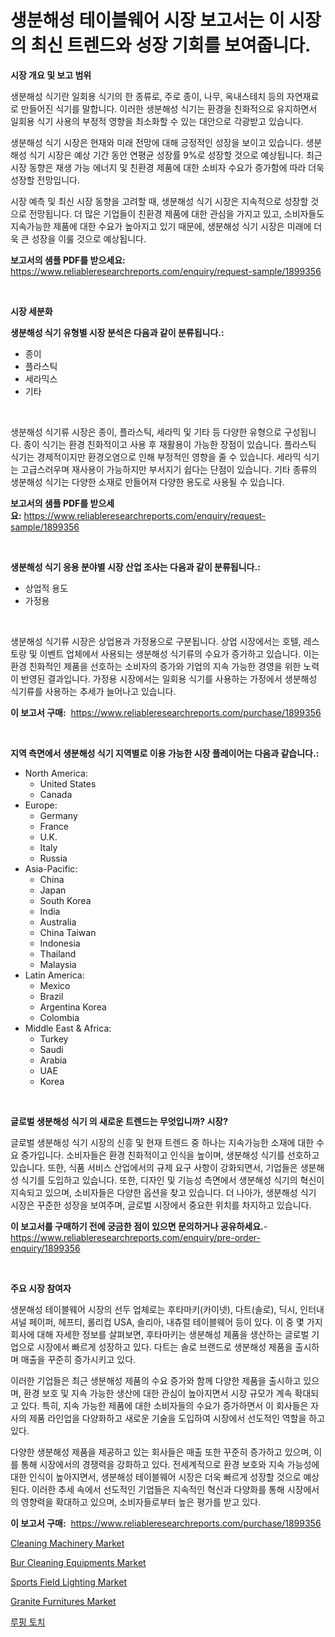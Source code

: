 <p><h1>생분해성 테이블웨어 시장 보고서는 이 시장의 최신 트렌드와 성장 기회를 보여줍니다.</h1></p><p><strong>시장 개요 및 보고 범위</strong></p>
<p><p>생분해성 식기란 일회용 식기의 한 종류로, 주로 종이, 나무, 옥내스테치 등의 자연재료로 만들어진 식기를 말합니다. 이러한 생분해성 식기는 환경을 친화적으로 유지하면서 일회용 식기 사용의 부정적 영향을 최소화할 수 있는 대안으로 각광받고 있습니다.</p><p>생분해성 식기 시장은 현재와 미래 전망에 대해 긍정적인 성장을 보이고 있습니다. 생분해성 식기 시장은 예상 기간 동안 연평균 성장률 9%로 성장할 것으로 예상됩니다. 최근 시장 동향은 재생 가능 에너지 및 친환경 제품에 대한 소비자 수요가 증가함에 따라 더욱 성장할 전망입니다.</p><p>시장 예측 및 최신 시장 동향을 고려할 때, 생분해성 식기 시장은 지속적으로 성장할 것으로 전망됩니다. 더 많은 기업들이 친환경 제품에 대한 관심을 가지고 있고, 소비자들도 지속가능한 제품에 대한 수요가 높아지고 있기 때문에, 생분해성 식기 시장은 미래에 더욱 큰 성장을 이룰 것으로 예상됩니다.</p></p>
<p><strong>보고서의 샘플 PDF를 받으세요:</strong> <a href="https://www.reliableresearchreports.com/enquiry/request-sample/1899356">https://www.reliableresearchreports.com/enquiry/request-sample/1899356</a></p>
<p>&nbsp;</p>
<p><strong>시장 세분화</strong></p>
<p><strong>생분해성 식기 유형별 시장 분석은 다음과 같이 분류됩니다.:</strong></p>
<p><ul><li>종이</li><li>플라스틱</li><li>세라믹스</li><li>기타</li></ul></p>
<p>&nbsp;</p>
<p><p>생분해성 식기류 시장은 종이, 플라스틱, 세라믹 및 기타 등 다양한 유형으로 구성됩니다. 종이 식기는 환경 친화적이고 사용 후 재활용이 가능한 장점이 있습니다. 플라스틱 식기는 경제적이지만 환경오염으로 인해 부정적인 영향을 줄 수 있습니다. 세라믹 식기는 고급스러우며 재사용이 가능하지만 부서지기 쉽다는 단점이 있습니다. 기타 종류의 생분해성 식기는 다양한 소재로 만들어져 다양한 용도로 사용될 수 있습니다.</p></p>
<p><strong>보고서의 샘플 PDF를 받으세요:</strong>&nbsp;<a href="https://www.reliableresearchreports.com/enquiry/request-sample/1899356">https://www.reliableresearchreports.com/enquiry/request-sample/1899356</a></p>
<p>&nbsp;</p>
<p><strong> 생분해성 식기 응용 분야별 시장 산업 조사는 다음과 같이 분류됩니다.:</strong></p>
<p><ul><li>상업적 용도</li><li>가정용</li></ul></p>
<p>&nbsp;</p>
<p><p>생분해성 식기류 시장은 상업용과 가정용으로 구분됩니다. 상업 시장에서는 호텔, 레스토랑 및 이벤트 업체에서 사용되는 생분해성 식기류의 수요가 증가하고 있습니다. 이는 환경 친화적인 제품을 선호하는 소비자의 증가와 기업의 지속 가능한 경영을 위한 노력이 반영된 결과입니다. 가정용 시장에서는 일회용 식기를 사용하는 가정에서 생분해성 식기류를 사용하는 추세가 늘어나고 있습니다.</p></p>
<p><strong>이 보고서 구매:</strong>&nbsp; <a href="https://www.reliableresearchreports.com/purchase/1899356">https://www.reliableresearchreports.com/purchase/1899356</a></p>
<p>&nbsp;</p>
<p><strong>지역 측면에서 생분해성 식기 지역별로 이용 가능한 시장 플레이어는 다음과 같습니다.:</strong></p>
<p><ul>
    <li>
        North America:
        <ul>
            <li>United States</li>
            <li>Canada</li>
        </ul>
    </li>
    <li>
        Europe:
        <ul>
            <li>Germany</li>
            <li>France</li>
            <li>U.K.</li>
            <li>Italy</li>
            <li>Russia</li>
        </ul>
    </li>
    <li>
        Asia-Pacific:
        <ul>
            <li>China</li>
            <li>Japan</li>
            <li>South Korea</li>
            <li>India</li>
            <li>Australia</li>
            <li>China Taiwan</li>
            <li>Indonesia</li>
            <li>Thailand</li>
            <li>Malaysia</li>
        </ul>
    </li>
    <li>
        Latin America:
        <ul>
            <li>Mexico</li>
            <li>Brazil</li>
            <li>Argentina Korea</li>
            <li>Colombia</li>
        </ul>
    </li>
    <li>
        Middle East & Africa:
        <ul>
            <li>Turkey</li>
            <li>Saudi</li>
            <li>Arabia</li>
            <li>UAE</li>
            <li>Korea</li>
        </ul>
    </li>
    </ul></p>
<p>&nbsp;</p>
<p><strong>글로벌 생분해성 식기 의 새로운 트렌드는 무엇입니까? 시장?</strong></p>
<p><p>글로벌 생분해성 식기 시장의 신흥 및 현재 트렌드 중 하나는 지속가능한 소재에 대한 수요 증가입니다. 소비자들은 환경 친화적이고 인식을 높이며, 생분해성 식기를 선호하고 있습니다. 또한, 식품 서비스 산업에서의 규제 요구 사항이 강화되면서, 기업들은 생분해성 식기를 도입하고 있습니다. 또한, 디자인 및 기능성 측면에서 생분해성 식기의 혁신이 지속되고 있으며, 소비자들은 다양한 옵션을 찾고 있습니다. 더 나아가, 생분해성 식기 시장은 꾸준한 성장을 보여주며, 글로벌 시장에서 중요한 위치를 차지하고 있습니다.</p></p>
<p><strong>이 보고서를 구매하기 전에 궁금한 점이 있으면 문의하거나 공유하세요.</strong>- <a href="https://www.reliableresearchreports.com/enquiry/pre-order-enquiry/1899356">https://www.reliableresearchreports.com/enquiry/pre-order-enquiry/1899356</a></p>
<p>&nbsp;</p>
<p><strong>주요 시장 참여자</strong></p>
<p><p>생분해성 테이블웨어 시장의 선두 업체로는 후타마키(카이넷), 다트(솔로), 딕시, 인터내셔널 페이퍼, 헤프티, 롤리컵 USA, 솔리아, 내츄럴 테이블웨어 등이 있다. 이 중 몇 가지 회사에 대해 자세한 정보를 살펴보면, 후타마키는 생분해성 제품을 생산하는 글로벌 기업으로 시장에서 빠르게 성장하고 있다. 다트는 솔로 브랜드로 생분해성 제품을 출시하며 매출을 꾸준히 증가시키고 있다.</p><p>이러한 기업들은 최근 생분해성 제품의 수요 증가와 함께 다양한 제품을 출시하고 있으며, 환경 보호 및 지속 가능한 생산에 대한 관심이 높아지면서 시장 규모가 계속 확대되고 있다. 특히, 지속 가능한 제품에 대한 소비자들의 수요가 증가하면서 이 회사들은 자사의 제품 라인업을 다양화하고 새로운 기술을 도입하여 시장에서 선도적인 역할을 하고 있다.</p><p>다양한 생분해성 제품을 제공하고 있는 회사들은 매출 또한 꾸준히 증가하고 있으며, 이를 통해 시장에서의 경쟁력을 강화하고 있다. 전세계적으로 환경 보호와 지속 가능성에 대한 인식이 높아지면서, 생분해성 테이블웨어 시장은 더욱 빠르게 성장할 것으로 예상된다. 이러한 추세 속에서 선도적인 기업들은 지속적인 혁신과 다양화를 통해 시장에서의 영향력을 확대하고 있으며, 소비자들로부터 높은 평가를 받고 있다.</p></p>
<p><strong>이 보고서 구매:</strong>&nbsp;&nbsp;<a href="https://www.reliableresearchreports.com/purchase/1899356">https://www.reliableresearchreports.com/purchase/1899356</a></p>
<p><p><a href="https://issuu.com/reportprime-2/docs/cleaning-machinery-market-size-2030.pptx">Cleaning Machinery Market</a></p><p><a href="https://spotless-saver-8fd.notion.site/Global-Bur-Cleaning-Equipments-Market-by-Types-Applications-and-Major-Players-with-Regional-Growt-dc23c846dae54c4c86d938aaa4e89616">Bur Cleaning Equipments Market</a></p><p><a href="https://view.publitas.com/reportprime-1/sports-field-lighting-market-size-growing-and-forecasted-for-period-from-2024-2031-and-provides-complete-market-analysis-of-this-market/">Sports Field Lighting Market</a></p><p><a href="https://gentle-editor-9db.notion.site/Granite-Furnitures-Market-Size-Share-Trends-Analysis-Report-By-Material-By-Type-By-End-user-By-dc6adb82ad4e46c6a2b7cc5f1fb538c1">Granite Furnitures Market</a></p><p><a href="https://github.com/vs2869dizt0/Market-Research-Report-List-1/blob/main/5231798186305.md">루핑 토치</a></p></p>

